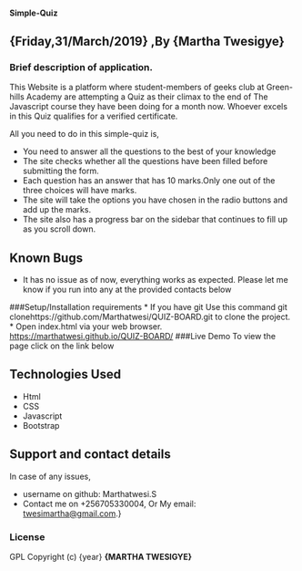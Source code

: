 #### Simple-Quiz

## {Friday,31/March/2019} ,By **{Martha Twesigye}**

### Brief description of application.
This Website is a platform where student-members of geeks club at Green-hills Academy are attempting a Quiz as their climax to the end of The Javascript course they have been doing for a month now. Whoever excels in this Quiz qualifies for a verified certificate.

  All you need to do in this simple-quiz is,
  *  You need to answer all the questions to the best of your knowledge
  *  The site checks whether all the questions have been filled before submitting the form.
  *  Each question has an answer that has 10 marks.Only one out of the three choices will have marks.
  *  The site will take the options you have chosen in the radio buttons and add up the marks.
  *  The site also has a progress bar on the sidebar that continues to fill up as you scroll down.

## Known Bugs
* It has no issue as of now, everything works as expected. Please let me know if you run into any at the provided contacts below

###Setup/Installation requirements
    * If you have git Use this command git  clonehttps://github.com/Marthatwesi/QUIZ-BOARD.git to clone the    project.
    * Open index.html via your web browser.
    https://marthatwesi.github.io/QUIZ-BOARD/
###Live Demo
    To view the page click on the link below

## Technologies Used
* Html
* CSS
* Javascript
* Bootstrap
## Support and contact details
In case of any issues,
* username on github: Marthatwesi.S
* Contact me on +256705330004, Or My email: twesimartha@gmail.com.}

### License
GPL
Copyright (c) {year} **{MARTHA TWESIGYE}**
